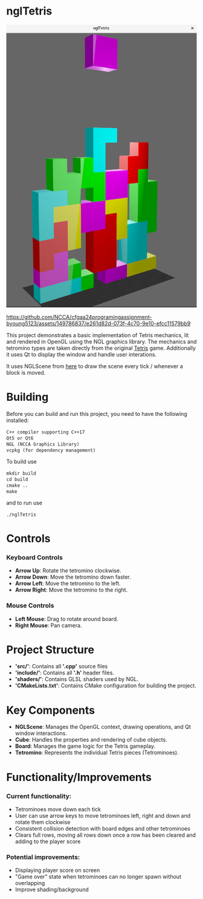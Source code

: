 # nglTetris

![alt tag](tetrisImage.png)


https://github.com/NCCA/cfgaa24programingassignment-byoung5123/assets/149786837/e261d82d-073f-4c70-9e10-efcc11579bb9



This project demonstrates a basic implementation of Tetris mechanics, lit and rendered in OpenGL using the NGL graphics library.
The mechanics and tetromino types are taken directly from the original [Tetris](https://en.wikipedia.org/wiki/Tetris) game.
Additionally it uses Qt to display the window and handle user interations.

It uses NGLScene from [here](https://github.com/NCCA/SimpleNGL) to draw the scene every tick / whenever a block is moved.

# Building

Before you can build and run this project, you need to have the following installed:

  
    C++ compiler supporting C++17
    Qt5 or Qt6
    NGL (NCCA Graphics Library)
    vcpkg (for dependency management)


To build use

    mkdir build
    cd build
    cmake ..
    make

and to run use 

    ./nglTetris

# Controls

### Keyboard Controls

- **Arrow Up**: Rotate the tetromino clockwise.
- **Arrow Down**: Move the tetromino down faster.
- **Arrow Left**: Move the tetromino to the left.
- **Arrow Right**: Move the tetromino to the right.

### Mouse Controls

- **Left Mouse**: Drag to rotate around board.
- **Right Mouse**: Pan camera.

# Project Structure

- **'src/'**: Contains all **'.cpp'** source files
- **'include/'**: Contains all **'.h'** header files.
- **'shaders/'**: Contains GLSL shaders used by NGL.
- **'CMakeLists.txt'**: Contains CMake configuration for building the project.

# Key Components

- **NGLScene**: Manages the OpenGL context, drawing operations, and Qt window interactions.
- **Cube**: Handles the properties and rendering of cube objects.
- **Board**: Manages the game logic for the Tetris gameplay.
- **Tetromino**: Represents the individual Tetris pieces (Tetrominoes).

# Functionality/Improvements

### Current functionality:

- Tetrominoes move down each tick
- User can use arrow keys to move tetrominoes left, right and down and rotate them clockwise
- Consistent collision detection with board edges and other tetrominoes
- Clears full rows, moving all rows down once a row has been cleared and adding to the player score

### Potential improvements:

- Displaying player score on screen
- "Game over" state when tetrominoes can no longer spawn without overlapping
- Improve shading/background
